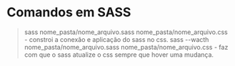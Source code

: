 # Comandos em SASS

> sass nome_pasta/nome_arquivo.sass nome_pasta/nome_arquivo.css - constroi a conexão e aplicação do sass no css.
> sass --wacth nome_pasta/nome_arquivo.sass nome_pasta/nome_arquivo.css - faz com que o sass atualize o css sempre que hover uma mudança.
